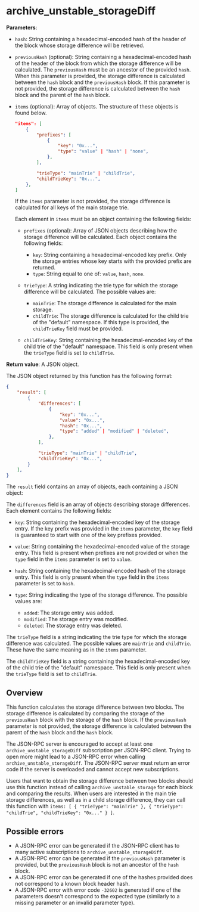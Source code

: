 # archive_unstable_storageDiff

**Parameters**:

- `hash`: String containing a hexadecimal-encoded hash of the header of the block whose storage difference will be retrieved.

- `previousHash` (optional): String containing a hexadecimal-encoded hash of the header of the block from which the storage difference will be calculated. The `previousHash` must be an ancestor of the provided `hash`.  When this parameter is provided, the storage difference is calculated between the `hash` block and the `previousHash` block. If this parameter is not provided, the storage difference is calculated between the `hash` block and the parent of the `hash` block.

- `items` (optional): Array of objects. The structure of these objects is found below.

    ```json
    "items": [
        {
            "prefixes": [
                {
                    "key": "0x...",
                    "type": "value" | "hash" | "none",
                },
            ],

            "trieType": "mainTrie" | "childTrie",
            "childTrieKey": "0x...",
        },
    ]
    ```

  If the `items` parameter is not provided, the storage difference is calculated for all keys of the main storage trie.

  Each element in `items` must be an object containing the following fields:

  - `prefixes` (optional): Array of JSON objects describing how the storage difference will be calculated. Each object contains the following fields:
    - `key`: String containing a hexadecimal-encoded key prefix. Only the storage entries whose key starts with the provided prefix are returned.
    - `type`: String equal to one of: `value`, `hash`, `none`.

  - `trieType`: A string indicating the trie type for which the storage difference will be calculated. The possible values are:
    - `mainTrie`: The storage difference is calculated for the main storage.
    - `childTrie`: The storage difference is calculated for the child trie of the "default" namespace. If this type is provided, the `childTrieKey` field must be provided.

  - `childTrieKey`: String containing the hexadecimal-encoded key of the child trie of the "default" namespace. This field is only present when the `trieType` field is set to `childTrie`.

**Return value**: A JSON object.

The JSON object returned by this function has the following format:

```json
{
    "result": [
        {
            "differences": [
                {
                    "key": "0x...",
                    "value": "0x...",
                    "hash": "0x...",
                    "type": "added" | "modified" | "deleted",
                },
            ],

            "trieType": "mainTrie" | "childTrie",
            "childTrieKey": "0x...",
        }
    ],
}
```

The `result` field contains an array of objects, each containing a JSON object:

The `differences` field is an array of objects describing storage differences. Each element contains the following fields:

- `key`: String containing the hexadecimal-encoded key of the storage entry. If the key prefix was provided in the `items` parameter, the `key` field is guaranteed to start with one of the key prefixes provided.

- `value`: String containing the hexadecimal-encoded value of the storage entry. This field is present when prefixes are not provided or when the `type` field in the `items` parameter is set to `value`.

- `hash`: String containing the hexadecimal-encoded hash of the storage entry. This field is only present when the `type` field in the `items` parameter is set to `hash`.

- `type`: String indicating the type of the storage difference. The possible values are:
  - `added`: The storage entry was added.
  - `modified`: The storage entry was modified.
  - `deleted`: The storage entry was deleted.

The `trieType` field is a string indicating the trie type for which the storage difference was calculated. The possible values are `mainTrie` and `childTrie`. These have the same meaning as in the `items` parameter.

The `childTrieKey` field is a string containing the hexadecimal-encoded key of the child trie of the "default" namespace. This field is only present when the `trieType` field is set to `childTrie`.

## Overview

This function calculates the storage difference between two blocks. The storage difference is calculated by comparing the storage of the `previousHash` block with the storage of the `hash` block. If the `previousHash` parameter is not provided, the storage difference is calculated between the parent of the `hash` block and the `hash` block.

The JSON-RPC server is encouraged to accept at least one `archive_unstable_storageDiff` subscription per JSON-RPC client. Trying to open more might lead to a JSON-RPC error when calling `archive_unstable_storageDiff`. The JSON-RPC server must return an error code if the server is overloaded and cannot accept new subscriptions.

Users that want to obtain the storage difference between two blocks should use this function instead of calling `archive_unstable_storage` for each block and comparing the results.
When users are interested in the main trie storage differences, as well as in a child storage difference, they can call this function with `items: [ { "trieType": "mainTrie" }, { "trieType": "childTrie", "childTrieKey": "0x..." } ]`.

## Possible errors

- A JSON-RPC error can be generated if the JSON-RPC client has to many active subscriptions to `archive_unstable_storageDiff`.
- A JSON-RPC error can be generated if the `previousHash` parameter is provided, but the `previousHash` block is not an ancestor of the `hash` block.
- A JSON-RPC error can be generated if one of the hashes provided does not correspond to a known block header hash.
- A JSON-RPC error with error code `-32602` is generated if one of the parameters doesn't correspond to the expected type (similarly to a missing parameter or an invalid parameter type).

